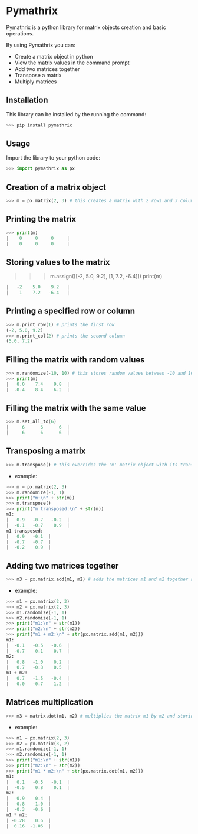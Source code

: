 Pymathrix
=========
Pymathrix is a python library for matrix objects creation and basic operations.

By using Pymathrix you can:

- Create a matrix object in python
- View the matrix values in the command prompt
- Add two matrices together
- Transpose a matrix
- Multiply matrices

Installation
------------
This library can be installed by the running the command:
```python
>>> pip install pymathrix
```


Usage
-----
Import the library to your python code:
```python
>>> import pymathrix as px
```


Creation of a matrix object
---------------------------
```python
>>> m = px.matrix(2, 3) # this creates a matrix with 2 rows and 3 columns and initialize them with zoros
```


Printing the matrix
-------------------
```python
>>> print(m)
|    0     0     0     |
|    0     0     0     |
```


Storing values to the matrix
----------------------------
>>> m.assign([[-2, 5.0, 9.2], [1, 7.2, -6.4]])
>>> print(m)
```python
|   -2    5.0    9.2   |
|    1    7.2   -6.4   |
```


Printing a specified row or column
----------------------------------
```python
>>> m.print_row(1) # prints the first row
(-2, 5.0, 9.2)
>>> m.print_col(2) # prints the second column
(5.0, 7.2)
```


Filling the matrix with random values
-------------------------------------
```python
>>> m.randomize(-10, 10) # this stores random values between -10 and 10 in the matrix
>>> print(m)
|   8.0    7.4    9.8  |
|  -0.4    8.4    6.2  |
```


Filling the matrix with the same value
--------------------------------------
```python
>>> m.set_all_to(6)
|     6      6      6  |
|     6      6      6  |
```


Transposing a matrix
--------------------
```python
>>> m.transpose() # this overrides the 'm' matrix object with its transpose
```
- example:
```python
>>> m = px.matrix(2, 3)
>>> m.randomize(-1, 1)
>>> print("m:\n" + str(m))
>>> m.transpose()
>>> print("m transposed:\n" + str(m))
m1:
|   0.9   -0.7   -0.2  |
|  -0.1   -0.7    0.9  |
m1 transposed:
|   0.9   -0.1  |
|  -0.7   -0.7  |
|  -0.2    0.9  |
```


Adding two matrices together
----------------------------
```python
>>> m3 = px.matrix.add(m1, m2) # adds the matrices m1 and m2 together and storing the result in m3
```
- example:
```python
>>> m1 = px.matrix(2, 3)
>>> m2 = px.matrix(2, 3)
>>> m1.randomize(-1, 1)
>>> m2.randomize(-1, 1)
>>> print("m1:\n" + str(m1))
>>> print("m2:\n" + str(m2))
>>> print("m1 + m2:\n" + str(px.matrix.add(m1, m2)))
m1:
|  -0.1   -0.5   -0.6  |
|  -0.7    0.1    0.7  |
m2:
|   0.8   -1.0    0.2  |
|   0.7   -0.8    0.5  |
m1 + m2:
|   0.7   -1.5   -0.4  |
|   0.0   -0.7    1.2  |
```


Matrices multiplication
-----------------------
```python
>>> m3 = matrix.dot(m1, m2) # multiplies the matrix m1 by m2 and storing the result in m3
```
- example:
```python
>>> m1 = px.matrix(2, 3)
>>> m2 = px.matrix(3, 2)
>>> m1.randomize(-1, 1)
>>> m2.randomize(-1, 1)
>>> print("m1:\n" + str(m1))
>>> print("m2:\n" + str(m2))
>>> print("m1 * m2:\n" + str(px.matrix.dot(m1, m2)))
m1:
|   0.1   -0.5   -0.1  |
|  -0.5    0.8    0.1  |
m2:
|   0.9    0.4  |
|   0.8   -1.0  |
|  -0.3   -0.6  |
m1 * m2:
| -0.28    0.6  |
|  0.16  -1.06  |
```